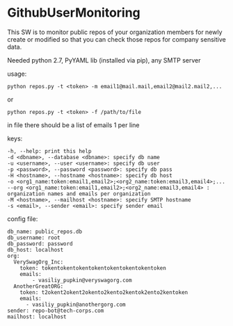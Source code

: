 GithubUserMonitoring
====================

This SW is to monitor public repos of your organization members for newly create or modified so that you can check those repos for company sensitive data.

Needed python 2.7, PyYAML lib (installed via pip), any SMTP server

usage:

    python repos.py -t <token> -m email1@mail.mail,email2@mail2.mail2,...

or

    python repos.py -t <token> -f /path/to/file

in file there should be a list of emails 1 per line


keys:
```
-h, --help: print this help
-d <dbname>, --database <dbname>: specify db name
-u <username>, --user <username>: specify db user
-p <password>, --password <password>: specify db pass
-H <hostname>, --hostname <hostname>: specify db host
-o <org1_name:token:email1,email2>;<org2_name:token:email3,email4>;... --org <org1_name:token:email1,email2>;<org2_name:email3,email4> : organization names and emails per organization
-M <hostname>, --mailhost <hostname>: specify SMTP hostname
-s <email>, --sender <email>: specify sender email
```
config file:  
```
db_name: public_repos.db
db_username: root
db_password: password
db_host: localhost
org:
  VerySwagOrg_Inc:
    token: tokentokentokentokentokentokentokentoken
    emails:
        - vasiliy_pupkin@veryswagorg.com
  AnotherGreatORG:
    token: t2okent2okent2okento2kento2kentok2ento2kentoken
    emails:
      - vasiliy_pupkin@anothergorg.com
sender: repo-bot@tech-corps.com
mailhost: localhost
```

